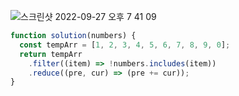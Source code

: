 ![스크린샷 2022-09-27 오후 7 41 09](https://user-images.githubusercontent.com/39263149/192505001-97903c0e-b0f6-4dec-81aa-aa9388861261.png)

```javascript
function solution(numbers) {
  const tempArr = [1, 2, 3, 4, 5, 6, 7, 8, 9, 0];
  return tempArr
    .filter((item) => !numbers.includes(item))
    .reduce((pre, cur) => (pre += cur));
}
```
